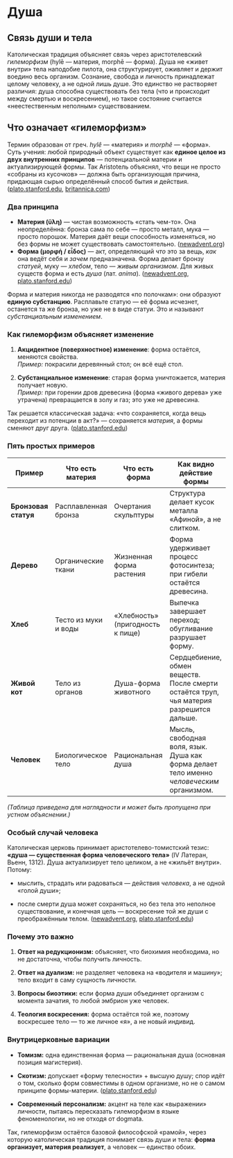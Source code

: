 # Душа
## Связь души и тела
Католическая традиция объясняет связь через аристотелевский _гилеморфизм_ (hylē — материя, morphē — форма). Душа не «живет внутри» тела наподобие пилота, она структурирует, оживляет и держит воедино весь организм. Сознание, свобода и личность принадлежат целому человеку, а не одной лишь душе. Это единство не растворяет различия: душа способна существовать без тела (что и происходит между смертью и воскресением), но такое состояние считается «неестественным неполным» существованием.
## Что означает «гилеморфизм»

Термин образован от греч. _hylê_ — «материя» и _morphê_ — «форма». Суть учения: любой природный объект существует как **единое целое из двух внутренних принципов** — потенциальной материи и актуализирующей формы. Так Aristotель объяснял, что вещи не просто «собраны из кусочков» — должна быть организующая причина, придающая сырью определённый способ бытия и действия. ([plato.stanford.edu](https://plato.stanford.edu/entries/form-matter/?utm_source=chatgpt.com "Form vs. Matter - Stanford Encyclopedia of Philosophy"), [britannica.com](https://www.britannica.com/topic/hylomorphism?utm_source=chatgpt.com "Hylomorphism | Form, Matter & Prime Mover - Britannica"))
### Два принципа
- **Материя (ὕλη)** — чистая возможность «стать чем-то». Она неопределённа: бронза сама по себе — просто металл, мука — просто порошок. Материя даёт вещи способность изменяться, но без формы не может существовать самостоятельно. ([newadvent.org](https://www.newadvent.org/cathen/10053b.htm?utm_source=chatgpt.com "CATHOLIC ENCYCLOPEDIA: Matter - New Advent"))
- **Форма (μορφή / εἶδος)** — акт, определяющий _что_ это за вещь, _как_ она ведёт себя и _зачем_ предназначена. Форма делает бронзу _статуей_, муку — _хлебом_, тело — _живым организмом_. Для живых существ форма и есть _душа_ (лат. _anima_). ([newadvent.org](https://www.newadvent.org/cathen/06137b.htm?utm_source=chatgpt.com "CATHOLIC ENCYCLOPEDIA: Form - New Advent"), [plato.stanford.edu](https://plato.stanford.edu/entries/aquinas/?utm_source=chatgpt.com "Thomas Aquinas - Stanford Encyclopedia of Philosophy"))

Форма и материя никогда не разводятся «по полочкам»: они образуют **единую субстанцию**. Расплавьте статую — её форма исчезнет, останется та же бронза, но уже не в виде статуи. Это и называют _субстанциальным изменением_.
### Как гилеморфизм объясняет изменение

1. **Акцидентное (поверхностное) изменение**: форма остаётся, меняются свойства.  
    _Пример:_ покрасили деревянный стол; он всё ещё стол.
    
2. **Субстанциальное изменение**: старая форма уничтожается, материя получает новую.  
    _Пример:_ при горении дров древесина (форма «живого дерева» уже утрачена) превращается в золу и газ; это уже не древесина.
    

Так решается классическая задача: «что сохраняется, когда вещь переходит из потенции в акт?» — сохраняется _материя_, а формы сменяют друг друга. ([plato.stanford.edu](https://plato.stanford.edu/entries/form-matter/?utm_source=chatgpt.com "Form vs. Matter - Stanford Encyclopedia of Philosophy"))

### Пять простых примеров

|Пример|Что есть материя|Что есть форма|Как видно действие формы|
|---|---|---|---|
|**Бронзовая статуя**|Расплавленная бронза|Очертания скульптуры|Структура делает кусок металла «Афиной», а не слитком.|
|**Дерево**|Органические ткани|Жизненная форма растения|Форма удерживает процесс фотосинтеза; при гибели остаётся древесина.|
|**Хлеб**|Тесто из муки и воды|«Хлебность» (пригодность к пище)|Выпечка завершает переход; обугливание разрушает форму.|
|**Живой кот**|Тело из органов|Душа-форма животного|Сердцебиение, обмен веществ. После смерти остаётся труп, чья материя разрешится дальше.|
|**Человек**|Биологическое тело|Рациональная душа|Мысль, свободная воля, язык. Душа как форма делает тело именно _человеческим_ организмом.|

_(Таблица приведена для наглядности и может быть пропущена при устном объяснении.)_

### Особый случай человека

Католическая церковь принимает аристотелево-томистский тезис: **«душа — существенная форма человеческого тела»** (IV Латеран, Вьенн, 1312). Душа актуализирует тело целиком, а не «жильёт внутри». Потому:

- мыслить, страдать или радоваться — действия _человека_, а не одной «голой души»;
    
- после смерти душа может сохраняться, но без тела это неполное существование, и конечная цель — воскресение той же души с преображённым телом. ([newadvent.org](https://www.newadvent.org/cathen/06137b.htm?utm_source=chatgpt.com "CATHOLIC ENCYCLOPEDIA: Form - New Advent"), [plato.stanford.edu](https://plato.stanford.edu/entries/aquinas/?utm_source=chatgpt.com "Thomas Aquinas - Stanford Encyclopedia of Philosophy"))
    

### Почему это важно

1. **Ответ на редукционизм:** объясняет, что биохимия необходима, но не достаточна, чтобы получить личность.
    
2. **Ответ на дуализм:** не разделяет человека на «водителя и машину»; тело входит в саму сущность личности.
    
3. **Вопросы биоэтики:** если форма души объединяет организм с момента зачатия, то любой эмбрион уже человек.
    
4. **Теология воскресения:** форма остаётся той же, поэтому воскресшее тело — то же личное «я», а не новый индивид.
    

### Внутрицерковные вариации

- **Томизм:** одна единственная форма — рациональная душа (основная позиция магистерия).
    
- **Скотизм:** допускает «форму телесности» + высшую душу; спор идёт о том, сколько форм совместимы в одном организме, но не о самом принципе формы-материи. ([plato.stanford.edu](https://plato.stanford.edu/entries/duns-scotus/?utm_source=chatgpt.com "John Duns Scotus - Stanford Encyclopedia of Philosophy"))
    
- **Современный персонализм:** акцент на теле как «выражении» личности, пытаясь пересказать гилеморфизм в языке феноменологии, но не отходя от dogmata.
    

Так, гилеморфизм остаётся базовой философской «рамой», через которую католическая традиция понимает связь души и тела: **форма организует, материя реализует**, а человек — единство обоих.